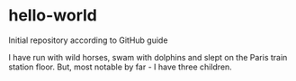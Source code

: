 # hello-world
Initial repository according to GitHub guide

I have run with wild horses, swam with dolphins and slept on the Paris train station floor.
But, most notable by far - I have three children.
